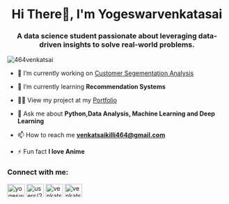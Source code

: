 <h1 align="center">Hi There👋, I'm Yogeswarvenkatasai</h1>
<h3 align="center">A data science student passionate about leveraging data-driven insights to solve real-world problems.</h3>

<p align="left"> <img src="https://komarev.com/ghpvc/?username=464venkatsai&label=Profile%20views&color=0e75b6&style=flat" alt="464venkatsai" /> </p>

- 🔭 I’m currently working on [Customer Segementation Analysis](https://github.com/464venkatsai/CustomerSegmentationAnalysis)

- 🌱 I’m currently learning **Recommendation Systems**

- 👨‍💻 View my project at my [Portfolio](https://464venkatsai.github.io/portfolio/)

- 💬 Ask me about **Python,Data Analysis, Machine Learning and Deep Learning**

- 📫 How to reach me **venkatsaikilli464@gmail.com**

- ⚡ Fun fact **I love Anime**

<h3 align="left">Connect with me:</h3>
<p align="left">
<a href="https://linkedin.com/in/yogeswar-venkatasai-726275235" target="blank"><img align="center" src="https://raw.githubusercontent.com/rahuldkjain/github-profile-readme-generator/master/src/images/icons/Social/linked-in-alt.svg" alt="yogeswar-venkatasai-726275235" height="30" width="40" /></a>
<a href="https://stackoverflow.com/users/users/20482810/venkat-sai" target="blank"><img align="center" src="https://raw.githubusercontent.com/rahuldkjain/github-profile-readme-generator/master/src/images/icons/Social/stack-overflow.svg" alt="users/20482810/venkat-sai" height="30" width="40" /></a>
<a href="https://kaggle.com/venkatsai464" target="blank"><img align="center" src="https://raw.githubusercontent.com/rahuldkjain/github-profile-readme-generator/master/src/images/icons/Social/kaggle.svg" alt="venkatsai464" height="30" width="40" /></a>
<a href="https://www.leetcode.com/venkatsaikilli464" target="blank"><img align="center" src="https://raw.githubusercontent.com/rahuldkjain/github-profile-readme-generator/master/src/images/icons/Social/leet-code.svg" alt="venkatsaikilli464" height="30" width="40" /></a>
</p>
